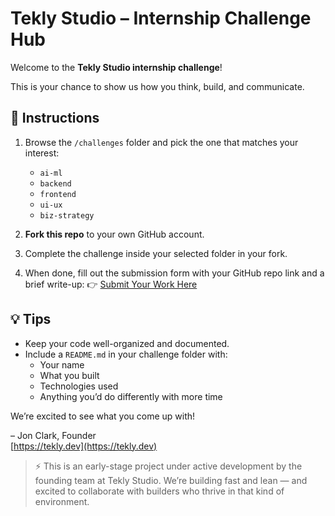 # Tekly Studio – Internship Challenge Hub

Welcome to the **Tekly Studio internship challenge**!

This is your chance to show us how you think, build, and communicate.

## 📌 Instructions

1. Browse the `/challenges` folder and pick the one that matches your interest:
   - `ai-ml`
   - `backend`
   - `frontend`
   - `ui-ux`
   - `biz-strategy`

2. **Fork this repo** to your own GitHub account.

3. Complete the challenge inside your selected folder in your fork.

4. When done, fill out the submission form with your GitHub repo link and a brief write-up:
👉 [Submit Your Work Here](https://forms.gle/bEpchsNKHHwcyZ47A)

## 💡 Tips

- Keep your code well-organized and documented.
- Include a `README.md` in your challenge folder with:
  - Your name
  - What you built
  - Technologies used
  - Anything you’d do differently with more time

We’re excited to see what you come up with!

– Jon Clark, Founder  
[https://tekly.dev](https://tekly.dev)

> ⚡ This is an early-stage project under active development by the founding team at Tekly Studio. We’re building fast and lean — and excited to collaborate with builders who thrive in that kind of environment.
